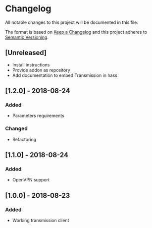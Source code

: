 # Changelog
All notable changes to this project will be documented in this file.

The format is based on [Keep a Changelog](http://keepachangelog.com/en/1.0.0/)
and this project adheres to [Semantic Versioning](http://semver.org/spec/v2.0.0.html).

## [Unreleased]
- Install instructions
- Provide addon as repository
- Add documentation to embed Transmission in hass

## [1.2.0] - 2018-08-24
### Added
- Parameters requirements

### Changed
- Refactoring

## [1.1.0] - 2018-08-24
### Added
- OpenVPN support

## [1.0.0] - 2018-08-23
### Added
- Working transmission client
